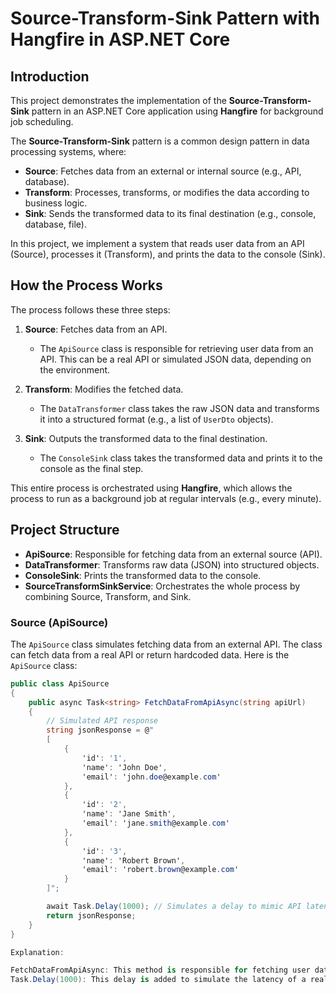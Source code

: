 # Source-Transform-Sink Pattern with Hangfire in ASP.NET Core

## Introduction

This project demonstrates the implementation of the **Source-Transform-Sink** pattern in an ASP.NET Core application using **Hangfire** for background job scheduling.

The **Source-Transform-Sink** pattern is a common design pattern in data processing systems, where:
- **Source**: Fetches data from an external or internal source (e.g., API, database).
- **Transform**: Processes, transforms, or modifies the data according to business logic.
- **Sink**: Sends the transformed data to its final destination (e.g., console, database, file).

In this project, we implement a system that reads user data from an API (Source), processes it (Transform), and prints the data to the console (Sink).

## How the Process Works

The process follows these three steps:

1. **Source**: Fetches data from an API.
   - The `ApiSource` class is responsible for retrieving user data from an API. This can be a real API or simulated JSON data, depending on the environment.
   
2. **Transform**: Modifies the fetched data.
   - The `DataTransformer` class takes the raw JSON data and transforms it into a structured format (e.g., a list of `UserDto` objects).
   
3. **Sink**: Outputs the transformed data to the final destination.
   - The `ConsoleSink` class takes the transformed data and prints it to the console as the final step.

This entire process is orchestrated using **Hangfire**, which allows the process to run as a background job at regular intervals (e.g., every minute).

## Project Structure

- **ApiSource**: Responsible for fetching data from an external source (API).
- **DataTransformer**: Transforms raw data (JSON) into structured objects.
- **ConsoleSink**: Prints the transformed data to the console.
- **SourceTransformSinkService**: Orchestrates the whole process by combining Source, Transform, and Sink.

### Source (ApiSource)

The `ApiSource` class simulates fetching data from an external API. The class can fetch data from a real API or return hardcoded data. Here is the `ApiSource` class:

```csharp
public class ApiSource
{
    public async Task<string> FetchDataFromApiAsync(string apiUrl)
    {
        // Simulated API response
        string jsonResponse = @"
        [
            {
                'id': '1',
                'name': 'John Doe',
                'email': 'john.doe@example.com'
            },
            {
                'id': '2',
                'name': 'Jane Smith',
                'email': 'jane.smith@example.com'
            },
            {
                'id': '3',
                'name': 'Robert Brown',
                'email': 'robert.brown@example.com'
            }
        ]";

        await Task.Delay(1000); // Simulates a delay to mimic API latency
        return jsonResponse;
    }
}

Explanation:

FetchDataFromApiAsync: This method is responsible for fetching user data from an API. In this example, we simulate the API response with hardcoded JSON data.
Task.Delay(1000): This delay is added to simulate the latency of a real API request.
